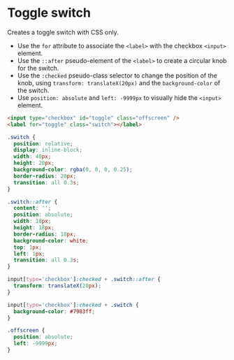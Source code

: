 # Toggle switch

Creates a toggle switch with CSS only.

* Use the `for` attribute to associate the `<label>` with the checkbox `<input>` element.
* Use the `::after` pseudo-element of the `<label>` to create a circular knob for the switch.
* Use the `:checked` pseudo-class selector to change the position of the knob, using `transform: translateX(20px)` and the `background-color` of the switch.
* Use `position: absolute` and `left: -9999px` to visually hide the `<input>` element.

```html
<input type="checkbox" id="toggle" class="offscreen" />
<label for="toggle" class="switch"></label>
```

```css
.switch {
  position: relative;
  display: inline-block;
  width: 40px;
  height: 20px;
  background-color: rgba(0, 0, 0, 0.25);
  border-radius: 20px;
  transition: all 0.3s;
}

.switch::after {
  content: '';
  position: absolute;
  width: 18px;
  height: 18px;
  border-radius: 18px;
  background-color: white;
  top: 1px;
  left: 1px;
  transition: all 0.3s;
}

input[type='checkbox']:checked + .switch::after {
  transform: translateX(20px);
}

input[type='checkbox']:checked + .switch {
  background-color: #7983ff;
}

.offscreen {
  position: absolute;
  left: -9999px;
}
```
